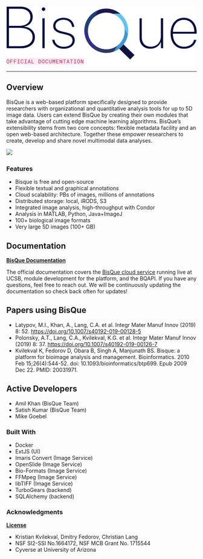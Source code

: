 ![](source/bqcore/bq/core/public/images/bqlogo_git.png)

***

## Overview 

BisQue is a web-based platform specifically designed to provide researchers with organizational and quantitative analysis tools for up to 5D image data. Users can extend BisQue by creating their own modules that take advantage of cutting edge machine learning algorithms. BisQue’s extensibility stems from two core concepts: flexible metadata facility and an open web-based architecture. Together these empower researchers to create, develop and share novel multimodal data analyses.


![](docs/images/bisqueviewer2.gif)

### Features
- Bisque is free and open-source
- Flexible textual and graphical annotations
- Cloud scalability: PBs of images, millions of annotations
- Distributed storage: local, iRODS, S3
- Integrated image analysis, high-throughput with Condor
- Analysis in MATLAB, Python, Java+ImageJ
- 100+ biological image formats 
- Very large 5D images (100+ GB)

## Documentation

[__BisQue Documentation__](https://ucsb-vrl.github.io/bisqueUCSB/)

The official documentation covers the [BisQue cloud service](https://bisque.ece.ucsb.edu) running live at UCSB, module development for the platform, and the BQAPI. If you have any questions, feel free to reach out. We will be continuously updating the documentation so check back often for updates!

## Papers using BisQue

* Latypov, M.I., Khan, A., Lang, C.A. et al. Integr Mater Manuf Innov (2019) 8: 52. https://doi.org/10.1007/s40192-019-00128-5
* Polonsky, A.T., Lang, C.A., Kvilekval, K.G. et al. Integr Mater Manuf Innov (2019) 8: 37. https://doi.org/10.1007/s40192-019-00126-7
* Kvilekval K, Fedorov D, Obara B, Singh A, Manjunath BS. Bisque: a platform for bioimage analysis and management. Bioinformatics. 2010 Feb 15;26(4):544-52. doi: 10.1093/bioinformatics/btp699. Epub 2009 Dec 22. PMID: 20031971.

## Active Developers

* Amil Khan  (BisQue Team)
* Satish Kumar  (BisQue Team)
* Mike Goebel

### Built With
* Docker
* ExtJS (UI)
* Imaris Convert (Image Service)
* OpenSlide (Image Service)
* Bio-Formats (Image Service)
* FFMpeg (Image Service)
* libTIFF (Image Service)
* TurboGears (backend)
* SQLAlchemy (backend)

### Acknowledgments

[__License__](https://github.com/UCSB-VRL/bisqueUCSB/blob/master/source/LICENSE)

* Kristian Kvilekval, Dmitry Fedorov, Christian Lang 
* NSF SI2-SSI No.1664172, NSF MCB Grant No. 1715544
* Cyverse at University of Arizona
